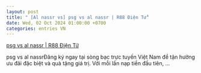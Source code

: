 ```yaml
---
layout: post
title: " [Al nassr vs] psg vs al nassr | R88 Điện Tử"
date: Wed, 02 Oct 2024 01:00:00 +0700
categories: entries VN
---
```

[psg vs al nassr | R88 Điện Tử](https://tietkiemnangluong.com.vn/video/xs-phu-yen-hang-tuan.html)

psg vs al nassrĐăng ký ngay tại sòng bạc trực tuyến Việt Nam để tận hưởng ưu đãi đặc biệt và quà tặng giá trị. Với mỗi lần nạp tiền đầu tiên, ...

